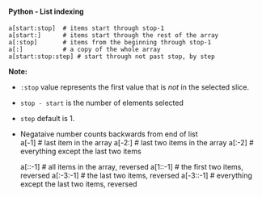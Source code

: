 #### Python - List indexing
    
    a[start:stop]  # items start through stop-1
    a[start:]      # items start through the rest of the array
    a[:stop]       # items from the beginning through stop-1
    a[:]           # a copy of the whole array
    a[start:stop:step] # start through not past stop, by step

**Note:** 
- `:stop` value represents the first value that is *not* in the selected slice.  
- `stop - start` is the number of elements selected  
- `step` default is 1.
- Negataive number counts backwards from end of list  
    a[-1]    # last item in the array
    a[-2:]   # last two items in the array
    a[:-2]   # everything except the last two items

    a[::-1]    # all items in the array, reversed
    a[1::-1]   # the first two items, reversed
    a[:-3:-1]  # the last two items, reversed
    a[-3::-1]  # everything except the last two items, reversed
